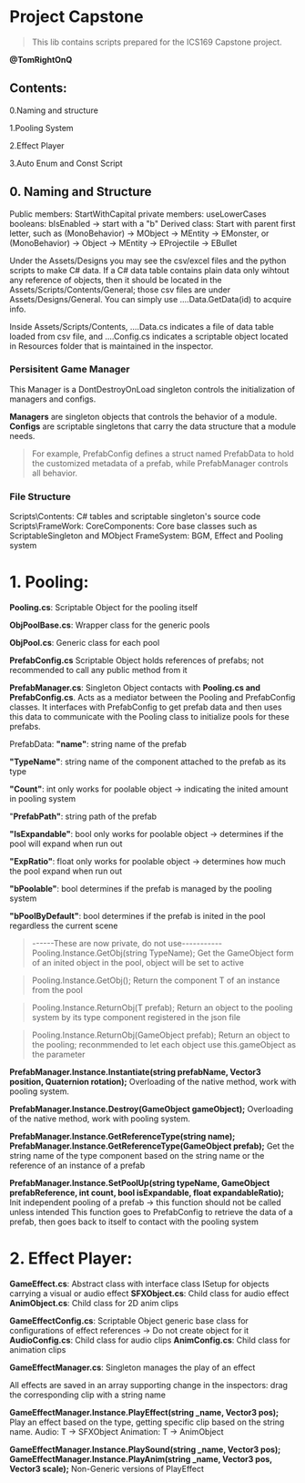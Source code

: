 # Project Capstone
> This lib contains scripts prepared for the ICS169 Capstone project.

**@TomRightOnQ**

## Contents:
0.Naming and structure

1.Pooling System

2.Effect Player

3.Auto Enum and Const Script

## 0. Naming and Structure
Public members: StartWithCapital
private members: useLowerCases
booleans: bIsEnabled -> start with a "b"
Derived class: Start with parent first letter, such as (MonoBehavior) -> MObject -> MEntity -> EMonster, or (MonoBehavior) -> Object -> MEntity -> EProjectile -> EBullet

Under the Assets/Designs you may see the csv/excel files and the python scripts to make C# data.
If a C# data table contains plain data only wihtout any reference of objects, then it should be located in the Assets/Scripts/Contents/General; those csv files are under Assets/Designs/General. You can simply use ....Data.GetData(id) to acquire info.

Inside Assets/Scripts/Contents, ....Data.cs indicates a file of data table loaded from csv file, and ....Config.cs indicates a scriptable object located in Resources folder that is maintained in the inspector.

### Persisitent Game Manager
This Manager is a DontDestroyOnLoad singleton controls the initialization of managers and configs.

**Managers** are singleton objects that controls the behavior of a module.
**Configs** are scriptable singletons that carry the data structure that a module needs.
>For example, PrefabConfig defines a struct named PrefabData to hold the customized metadata of a prefab, while PrefabManager controls all behavior.

### File Structure
Scripts\Contents: C# tables and scriptable singleton's source code
Scripts\FrameWork: 
CoreComponents: Core base classes such as ScriptableSingleton and MObject
FrameSystem: BGM, Effect and Pooling system

# 1. Pooling:
**Pooling.cs**: Scriptable Object for the pooling itself

**ObjPoolBase.cs**: Wrapper class for the generic pools

**ObjPool.cs**: Generic class for each pool

**PrefabConfig.cs** Scriptable Object holds references of prefabs; not recommended to call any public method from it

**PrefabManager.cs**: Singleton Object contacts with **Pooling.cs and PrefabConfig.cs**. Acts as a mediator between the Pooling and PrefabConfig classes. It interfaces with PrefabConfig to get prefab data and then uses this data to communicate with the Pooling class to initialize pools for these prefabs.

PrefabData:
**"name"**: string name of the prefab
    
**"TypeName"**: string name of the component attached to the prefab as its type
    
**"Count"**: int only works for poolable object -> indicating the inited amount in pooling system
    
"**PrefabPath"**: string path of the prefab 
    
**"IsExpandable"**: bool only works for poolable object -> determines if the pool will expand when run out
   
**"ExpRatio"**: float only works for poolable object -> determines how much the pool expand when run out
    
**"bPoolable"**: bool determines if the prefab is managed by the pooling system
    
**"bPoolByDefault"**: bool determines if the prefab is inited in the pool regardless the current scene

>------These are now private, do not use-----------
Pooling.Instance.GetObj(string TypeName); 
Get the GameObject form of an inited object in the pool, object will be set to active

>Pooling.Instance.GetObj<T>();
Return the component T of an instance from the pool

>Pooling.Instance.ReturnObj<T>(T prefab);
Return an object to the pooling system by its type component registered in the json file

>Pooling.Instance.ReturnObj(GameObject prefab);
Return an object to the pooling; reconmmended to let each object use this.gameObject as the parameter

**PrefabManager.Instance.Instantiate(string prefabName, Vector3 position, Quaternion rotation);**
Overloading of the native method, work with pooling system.

**PrefabManager.Instance.Destroy(GameObject gameObject);**
Overloading of the native method, work with pooling system.

**PrefabManager.Instance.GetReferenceType(string name);
PrefabManager.Instance.GetReferenceType(GameObject prefab);**
Get the string name of the type component based on the string name or the reference of an instance of a prefab

**PrefabManager.Instance.SetPoolUp(string typeName, GameObject prefabReference, int count, bool isExpandable, float expandableRatio);**
Init independent pooling of a prefab -> this function should not be called unless intended
This function goes to PrefabConfig to retrieve the data of a prefab, then goes back to itself to contact with the pooling system
 
 # 2. Effect Player:                                  
**GameEffect.cs**: Abstract class with interface class ISetup for objects carrying a visual or audio effect
**SFXObject.cs**: Child class for audio effect
**AnimObject.cs**: Child class for 2D anim clips

**GameEffectConfig.cs**: Scriptable Object generic base class for configurations of effect references -> Do not create object for it
**AudioConfig.cs**: Child class for audio clips
**AnimConfig.cs**: Child class for animation clips

**GameEffectManager.cs**: Singleton manages the play of an effect

All effects are saved in an array supporting change in the inspectors: drag the corresponding clip with a string name

**GameEffectManager.Instance.PlayEffect<T>(string _name, Vector3 pos);**
Play an effect based on the type, getting specific clip based on the string name.
Audio: T -> SFXObject
Animation: T -> AnimObject

**GameEffectManager.Instance.PlaySound(string _name, Vector3 pos);**
**GameEffectManager.Instance.PlayAnim(string _name, Vector3 pos, Vector3 scale);**
Non-Generic versions of PlayEffect<T>
